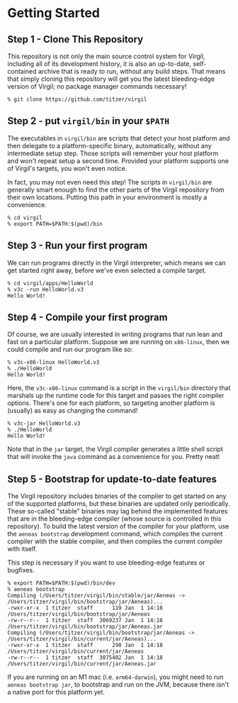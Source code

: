 # Getting Started #

## Step 1 - Clone This Repository ##

This repository is not only the main source control system for Virgil, including all of its
development history, it is also an up-to-date, self-contained archive that is ready to
run, without any build steps.
That means that simply cloning this repository will get you the latest bleeding-edge
version of Virgil; no package manager commands necessary!

```
% git clone https://github.com/titzer/virgil
```

## Step 2 - put `virgil/bin` in your `$PATH` ##

The executables in `virgil/bin` are scripts that detect your host platform and then
delegate to a platform-specific binary, automatically, without any intermediate setup
step.
Those scripts will remember your host platform and won't repeat setup a second time.
Provided your platform supports one of Virgil's targets, you won't even notice.

In fact, you may not even need this step! The scripts in `virgil/bin` are generally smart enough
to find the other parts of the Virgil repository from their own locations.
Putting this path in your environment is mostly a convenience.

```
% cd virgil
% export PATH=$PATH:$(pwd)/bin
```

## Step 3 - Run your first program ##

We can run programs directly in the Virgil interpreter, which means we can get started
right away, before we've even selected a compile target.

```
% cd virgil/apps/HelloWorld
% v3c -run HelloWorld.v3
Hello World!
```

## Step 4 - Compile your first program ##

Of course, we are usually interested in writing programs that run lean and fast on a
particular platform.
Suppose we are running on `x86-linux`, then we could compile and run our program like so:

```
% v3c-x86-linux HelloWorld.v3
% ./HelloWorld
Hello World!
```

Here, the `v3c-x86-linux` command is a script in the `virgil/bin` directory that marshals
up the runtime code for this target and passes the right compiler options. There's one
for each platform, so targeting another platform is (usually) as easy as changing the
command!

```
% v3c-jar HelloWorld.v3
% ./HelloWorld
Hello World!
```

Note that in the `jar` target, the Virgil compiler generates a little shell script that
will invoke the `java` command as a convenience for you. Pretty neat!

## Step 5 - Bootstrap for update-to-date features ##

The Virgil repository includes binaries of the compiler to get started on any of the
supported platforms, but these binaries are updated only periodically.
These so-called "stable" binaries may lag behind the implemented features that are
in the bleeding-edge compiler (whose source is controlled in this repository).
To build the latest version of the compiler for your platform, use the `aeneas bootstrap`
development command, which compiles the current compiler with the stable compiler, and
then compiles the current compiler with itself.

This step is necessary if you want to use bleeding-edge features or bugfixes.

```
% export PATH=$PATH:$(pwd)/bin/dev
% aeneas bootstrap
Compiling (/Users/titzer/virgil/bin/stable/jar/Aeneas -> /Users/titzer/virgil/bin/bootstrap/jar/Aeneas)...
-rwxr-xr-x  1 titzer  staff      119 Jan  1 14:18 /Users/titzer/virgil/bin/bootstrap/jar/Aeneas
-rw-r--r--  1 titzer  staff  3069237 Jan  1 14:18 /Users/titzer/virgil/bin/bootstrap/jar/Aeneas.jar
Compiling (/Users/titzer/virgil/bin/bootstrap/jar/Aeneas -> /Users/titzer/virgil/bin/current/jar/Aeneas)...
-rwxr-xr-x  1 titzer  staff      290 Jan  1 14:18 /Users/titzer/virgil/bin/current/jar/Aeneas
-rw-r--r--  1 titzer  staff  3075402 Jan  1 14:18 /Users/titzer/virgil/bin/current/jar/Aeneas.jar
```

If you are running on an M1 mac (i.e. `arm64-darwin`), you might need to run `aeneas bootstrap jar`, to
bootstrap and run on the JVM, because there isn't a native port for this platform yet.

